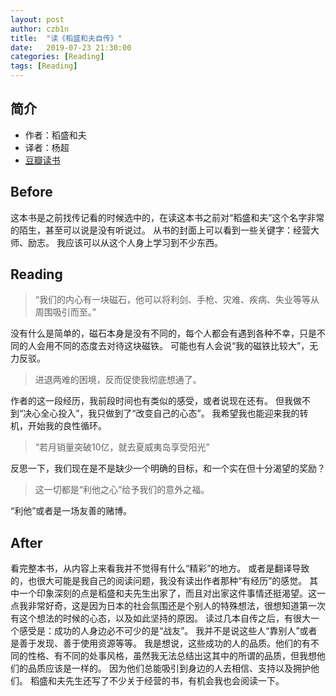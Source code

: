 ```yaml
---
layout: post
author: czb1n
title:  "读《稻盛和夫自传》"
date:   2019-07-23 21:30:00
categories: [Reading]
tags: [Reading]
---
```


## 简介
- 作者：稻盛和夫
- 译者：杨超
- [豆瓣读书](https://book.douban.com/subject/26413804/)

## Before
这本书是之前找传记看的时候选中的，在读这本书之前对“稻盛和夫”这个名字非常的陌生，甚至可以说是没有听说过。
从书的封面上可以看到一些关键字：经营大师、励志。
我应该可以从这个人身上学习到不少东西。

## Reading
> “我们的内心有一块磁石，他可以将利剑、手枪、灾难、疾病、失业等等从周围吸引而至。”

没有什么是简单的，磁石本身是没有不同的，每个人都会有遇到各种不幸，只是不同的人会用不同的态度去对待这块磁铁。
可能也有人会说“我的磁铁比较大”，无力反驳。

> 进退两难的困境，反而促使我彻底想通了。

作者的这一段经历，我前段时间也有类似的感受，或者说现在还有。
但我做不到“决心全心投入”，我只做到了“改变自己的心态”。
我希望我也能迎来我的转机，开始我的良性循环。

> “若月销量突破10亿，就去夏威夷岛享受阳光”

反思一下，我们现在是不是缺少一个明确的目标，和一个实在但十分渴望的奖励？

> 这一切都是“利他之心”给予我们的意外之福。

“利他”或者是一场友善的赌博。

## After
看完整本书，从内容上来看我并不觉得有什么“精彩”的地方。
或者是翻译导致的，也很大可能是我自己的阅读问题，我没有读出作者那种“有经历”的感觉。
其中一个印象深刻的点是稻盛和夫先生出家了，而且对出家这件事情还挺渴望。这一点我非常好奇，这是因为日本的社会氛围还是个别人的特殊想法，很想知道第一次有这个想法的时候的心态，以及如此坚持的原因。
读过几本自传之后，有很大一个感受是：成功的人身边必不可少的是“战友”。
我并不是说这些人“靠别人”或者是善于发现、善于使用资源等等。
我是想说，这些成功的人的品质。他们的有不同的性格、有不同的处事风格，虽然我无法总结出这其中的所谓的品质，但我想他们的品质应该是一样的。
因为他们总能吸引到身边的人去相信、支持以及拥护他们。
稻盛和夫先生还写了不少关于经营的书，有机会我也会阅读一下。
